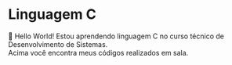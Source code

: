 # Linguagem C

<p>👋 Hello World! Estou aprendendo linguagem C no curso técnico de Desenvolvimento de Sistemas. <br>
Acima você encontra meus códigos realizados em sala. </p>

